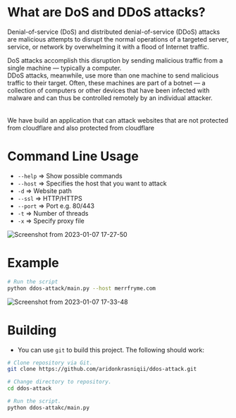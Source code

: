 # What are DoS and DDoS attacks? 

Denial-of-service (DoS) and distributed denial-of-service (DDoS) attacks are malicious attempts to disrupt the normal operations of a targeted server, service, or network by overwhelming it with a flood of Internet traffic. 

DoS attacks accomplish this disruption by sending malicious traffic from a single machine — typically a computer. </br >
DDoS attacks, meanwhile, use more than one machine to send malicious traffic to their target. Often, these machines are part of a botnet — a collection of computers or other devices that have been infected with malware and can thus be controlled remotely by an individual attacker. </br >
</br > </br > 
We have build an application that can attack websites that are not protected from cloudflare and also protected from cloudflare </br > 

# Command Line Usage 

* `--help` => Show possible commands
* `--host` => Specifies the host that you want to attack
* `-d` => Website path
* `--ssl` => HTTP/HTTPS
* `--port` => Port e.g. 80/443 
* `-t`  => Number of threads
* `-x` => Specify proxy file 

![Screenshot from 2023-01-07 17-27-50](https://user-images.githubusercontent.com/77694113/211161139-be6f81b4-5834-4e41-8340-af8853a731f6.png)

 # Example 
 ```bash 
 # Run the script 
 python ddos-attack/main.py --host merrfryme.com
 ```
 
![Screenshot from 2023-01-07 17-33-48](https://user-images.githubusercontent.com/77694113/211161145-cb25aa48-14ae-4be6-97ac-38c6666ab809.png)

 
 # Building 
 
 * You can use `git` to build this project. The following should work:
 
 ```bash
 # Clone repository via Git.
 git clone https://github.com/aridonkrasniqii/ddos-attack.git
 
 # Change directory to repository.
 cd ddos-attack 
 
 # Run the script. 
 python ddos-attakc/main.py 
 ```
